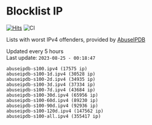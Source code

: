# Blocklist IP

[![Hits](https://hits.seeyoufarm.com/api/count/incr/badge.svg?url=https%3A%2F%2Fgithub.com%2Fborestad%2Fblocklist-ip%2F&count_bg=%2379C83D&title_bg=%23555555&icon=&icon_color=%23E7E7E7&title=hits&edge_flat=false)](https://hits.seeyoufarm.com)  ![CI](https://img.shields.io/github/workflow/status/borestad/blocklist-ip/CI?style=flat-square)

Lists with worst IPv4 offenders, provided by [AbuseIPDB](https://www.abuseipdb.com/)

<!-- FOOTER-PLACEHOLDER -->
Updated every 5 hours<br>
Last update: `2023-08-25 - 00:18:47`
```
abuseipdb-s100.ipv4 (17575 ip)
abuseipdb-s100-1d.ipv4 (30528 ip)
abuseipdb-s100-2d.ipv4 (34935 ip)
abuseipdb-s100-3d.ipv4 (37334 ip)
abuseipdb-s100-7d.ipv4 (43684 ip)
abuseipdb-s100-30d.ipv4 (65956 ip)
abuseipdb-s100-60d.ipv4 (89230 ip)
abuseipdb-s100-90d.ipv4 (92936 ip)
abuseipdb-s100-120d.ipv4 (147562 ip)
abuseipdb-s100-all.ipv4 (355417 ip)
```
